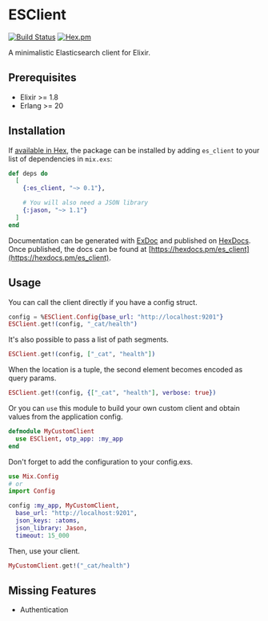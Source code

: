 # ESClient

[![Build Status](https://travis-ci.org/tlux/es_client.svg?branch=master)](https://travis-ci.org/tlux/es_client)
[![Hex.pm](https://img.shields.io/hexpm/v/es_client.svg)](https://hex.pm/packages/es_client)

A minimalistic Elasticsearch client for Elixir.

## Prerequisites

* Elixir >= 1.8
* Erlang >= 20

## Installation

If [available in Hex](https://hex.pm/docs/publish), the package can be installed
by adding `es_client` to your list of dependencies in `mix.exs`:

```elixir
def deps do
  [
    {:es_client, "~> 0.1"},

    # You will also need a JSON library
    {:jason, "~> 1.1"}
  ]
end
```

Documentation can be generated with
[ExDoc](https://github.com/elixir-lang/ex_doc) and published on
[HexDocs](https://hexdocs.pm). Once published, the docs can be found at
[https://hexdocs.pm/es_client](https://hexdocs.pm/es_client).

## Usage

You can call the client directly if you have a config struct.

```elixir
config = %ESClient.Config{base_url: "http://localhost:9201"}
ESClient.get!(config, "_cat/health")
```

It's also possible to pass a list of path segments.

```elixir
ESClient.get!(config, ["_cat", "health"])
```

When the location is a tuple, the second element becomes encoded as query
params.

```elixir
ESClient.get!(config, {["_cat", "health"], verbose: true})
```

Or you can `use` this module to build your own custom client and obtain values
from the application config.

```elixir
defmodule MyCustomClient
  use ESClient, otp_app: :my_app
end
```

Don't forget to add the configuration to your config.exs.

```elixir
use Mix.Config
# or
import Config

config :my_app, MyCustomClient,
  base_url: "http://localhost:9201",
  json_keys: :atoms,
  json_library: Jason,
  timeout: 15_000
```

Then, use your client.

```elixir
MyCustomClient.get!("_cat/health")
```

## Missing Features

* Authentication
